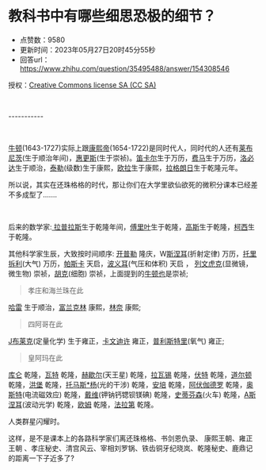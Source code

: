 # 教科书中有哪些细思恐极的细节？
- 点赞数：9580
- 更新时间：2023年05月27日20时45分55秒
- 回答url：https://www.zhihu.com/question/35495488/answer/154308546
<body>
 <p data-pid="SvbmAcWv">授权：<a href="https://link.zhihu.com/?target=https%3A//creativecommons.org/licenses/by-sa/2.0/deed.zh" class=" wrap external" target="_blank" rel="nofollow noreferrer">Creative Commons license SA (CC SA)</a></p>
 <p class="ztext-empty-paragraph"><br></p>
 <p data-pid="1I_qNIAC">-----------</p>
 <p class="ztext-empty-paragraph"><br></p>
 <p data-pid="eRmTE3Yx"><u>牛顿</u>(1643-1727)实际上跟<u>康熙帝</u>(1654-1722)是同时代人，同时代的人还有<u>莱布尼茨</u>(生于顺治年间)，<u>惠更斯</u>(生于崇祯)。<u>笛卡尔</u>生于万历，<u>费马</u>生于万历，<u>洛必达</u>生于顺治，<u>泰勒</u>(级数)生于康熙，<u>欧拉</u>生于康熙，<u>拉格朗日</u>生于乾隆元年。</p>
 <p data-pid="txDhqFgm">所以说，其实在还珠格格的时代，那让你们在大学里欲仙欲死的微积分课本已经差不多成型了.......</p>
 <p class="ztext-empty-paragraph"><br></p>
 <p data-pid="aFS-k2w7">后来的数学家:<u> 拉普拉斯</u>生于乾隆年间，<u>傅里叶</u>生于乾隆，<u>高斯</u>生于乾隆，<u>柯西</u>生于乾隆。</p>
 <p data-pid="MfATD4KX">其他科学家生辰，大致按时间顺序: <u>开普勒</u> 隆庆，W<u>斯涅耳</u>(折射定律) 万历，<u>托里拆利</u>(大气) 万历，<u>帕斯卡</u> 天启，<u>波义耳</u>(气压和体积) 天启 ， <u>列文虎克</u>(显微镜，微生物) 崇祯，<u>胡克</u>(细胞) 崇祯，上面提到的<u>牛顿也</u>是崇祯;</p>
 <blockquote data-pid="Fk5BYVU8">
  孝庄和海兰珠在此
 </blockquote>
 <p data-pid="BAQRn_fX"><u>哈雷</u> 生于顺治，<u>富兰克林</u> 康熙，<u>林奈</u> 康熙;</p>
 <blockquote data-pid="JiFvuG_H">
  四阿哥在此
 </blockquote>
 <p data-pid="LmM4k7xG"><u>J布莱克</u>(定量化学) 生于雍正，<u>卡文迪许</u> 雍正，<u>普利斯特里</u>(氧气) 雍正;</p>
 <blockquote data-pid="TtkT4wWC">
  皇阿玛在此
 </blockquote>
 <p data-pid="5ZQDN0Ps"><u>库仑</u> 乾隆，<u>瓦特</u> 乾隆，<u>赫歇尔</u>(天王星) 乾隆，<u>拉瓦锡</u> 乾隆，<u>伏特</u> 乾隆，<u>道尔顿</u> 乾隆，<u>洪堡</u> 乾隆，<u>托马斯*杨</u>(光的干涉) 乾隆，<u>安培</u> 乾隆，<u>阿伏伽德罗</u> 乾隆，<u>奥斯特</u>(电流磁效应) 乾隆，<u>戴维</u>(钾钠钙锶钡镁碘) 乾隆，<u>史蒂芬森</u>(火车) 乾隆，<u>A斯涅耳</u>(波动光学) 乾隆，<u>欧姆</u> 乾隆，<u>法拉第</u> 乾隆。</p>
 <p data-pid="I8O9GqZ6">人类群星闪耀时。</p>
 <p data-pid="nK59bydu">这样，是不是课本上的各路科学家们离还珠格格、书剑恩仇录、 康熙王朝、雍正王朝 、孝庄秘史、清宫风云、宰相刘罗锅、铁齿铜牙纪晓岚、乾隆秘史、鹿鼎记的距离一下子近多了?</p>
</body>